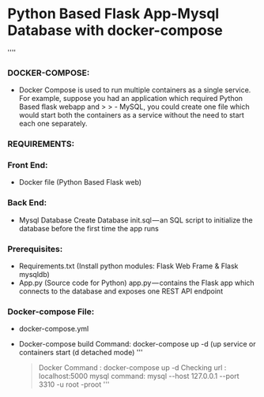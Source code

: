 # Python Based Flask App-Mysql Database with docker-compose
''''
### DOCKER-COMPOSE:
- Docker Compose is used to run multiple containers as a single service. For example, suppose you had an application which required Python Based flask webapp and > > - MySQL, you could create one file which would start both the containers as a service without the need to start each one separately.
### REQUIREMENTS:
### Front End:	
-	Docker file (Python Based Flask web)
### Back End:	
- Mysql Database Create Database init.sql — an SQL script to initialize the database before the first time the app runs
### Prerequisites:
- Requirements.txt (Install python modules: Flask Web Frame & Flask mysqldb)
- App.py (Source code for Python) app.py — contains the Flask app which connects to the database and exposes one REST API endpoint
### Docker-compose File:
- docker-compose.yml
* Docker-compose build Command: docker-compose up -d (up service or containers start (d detached mode)
'''
    > Docker Command : docker-compose up -d
    > Checking url : localhost:5000
    > mysql command: mysql --host 127.0.0.1 --port 3310 -u root -proot
'''
